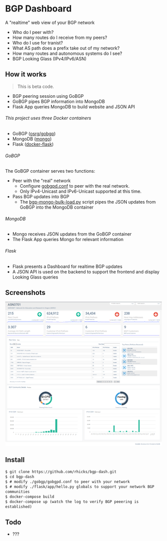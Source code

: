 BGP Dashboard
=============

A "realtime" web view of your BGP network

- Who do I peer with?
- How many routes do I receive from my peers?
- Who do I use for tranist?
- What AS path does a prefix take out of my network?
- How many routes and autonomous systems do I see?
- BGP Looking Glass (IPv4/IPv6/ASN)


How it works
---------
> This is beta code.
- BGP peering session using GoBGP
- GoBGP pipes BGP information into MongoDB
- Flask App queries MongoDB to build website and JSON API

###### This project uses three Docker containers
- GoBGP ([osrg/gobgp](https://hub.docker.com/r/osrg/gobgp/))
- MongoDB ([mongo](https://hub.docker.com/_/mongo/))
- Flask ([docker-flask](https://hub.docker.com/r/p0bailey/docker-flask/))

###### GoBGP
The GoBGP container serves two functions:
- Peer with the "real" network
  - Configure [gobgpd.conf](https://github.com/rhicks/bgp-dash/blob/master/gobgp/gobgpd.conf) to peer with the real network.
  - Only IPv4-Unicast and IPv6-Unicast supported at this time.
- Pass BGP updates into BGP
  - The [bgp-mongo-bulk-load.py](https://github.com/rhicks/bgp-dash/blob/master/bgp-mongo-bulk-load.py) script pipes the JSON updates from GoBGP into the MongoDB container

###### MongoDB
- Mongo receives JSON updates from the GoBGP container
- The Flask App queries Mongo for relevant information

###### Flask
- Flask presents a Dashboard for realtime BGP updates
- A JSON API is used on the backend to support the frontend and display Looking Glass queries


Screenshots
---------
![screenshot](bgp-dashboard.png)


Install
---------
```
$ git clone https://github.com/rhicks/bgp-dash.git
$ cd bgp-dash
$ # modify ./gobgp/gobgpd.conf to peer with your network
$ # modify ./flask/app/hello.py globals to support your network BGP communities
$ docker-compose build
$ docker-compose up (watch the log to verify BGP peeering is established)
```


Todo
---------
- ???
